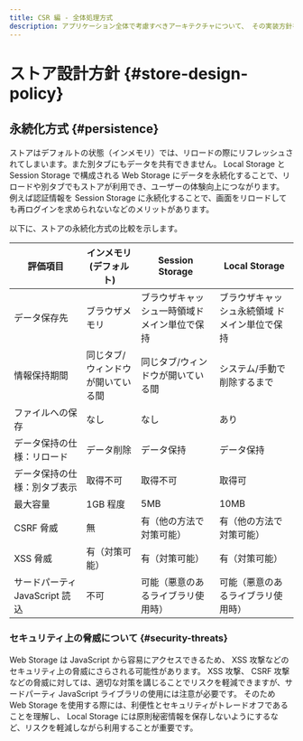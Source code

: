 ```yaml
---
title: CSR 編 - 全体処理方式
description: アプリケーション全体で考慮すべきアーキテクチャについて、 その実装方針を説明します。
---
```


# ストア設計方針 {#store-design-policy}

## 永続化方式 {#persistence}

ストアはデフォルトの状態（インメモリ）では、リロードの際にリフレッシュされてしまいます。また別タブにもデータを共有できません。
Local Storage と Session Storage で構成される Web Storage にデータを永続化することで、リロードや別タブでもストアが利用でき、ユーザーの体験向上につながります。
例えば認証情報を Session Storage に永続化することで、画面をリロードしても再ログインを求められないなどのメリットがあります。

以下に、ストアの永続化方式の比較を示します。

<!-- textlint-disable @textlint-ja/no-synonyms -->

|            評価項目            |      インメモリ(デフォルト)       |               Session Storage                |                 Local Storage                 |
| ------------------------------ | --------------------------------- | -------------------------------------------- | --------------------------------------------- |
| データ保存先                   | ブラウザメモリ                    | ブラウザキャッシュ一時領域ドメイン単位で保持 | ブラウザキャッシュ永続領域 ドメイン単位で保持 |
| 情報保持期間                   | 同じタブ/ウィンドウが開いている間 | 同じタブ/ウィンドウが開いている間            | システム/手動で削除するまで                   |
| ファイルへの保存               | なし                              | なし                                         | あり                                          |
| データ保持の仕様：リロード     | データ削除                        | データ保持                                   | データ保持                                    |
| データ保持の仕様：別タブ表示   | 取得不可                          | 取得不可                                     | 取得可                                        |
| 最大容量                       | 1GB 程度                          | 5MB                                          | 10MB                                          |
| CSRF 脅威                      | 無                                | 有（他の方法で対策可能）                     | 有（他の方法で対策可能）                      |
| XSS 脅威                       | 有（対策可能）                    | 有（対策可能）                               | 有（対策可能）                                |
| サードパーティ JavaScript 読込 | 不可                              | 可能（悪意のあるライブラリ使用時）           | 可能（悪意のあるライブラリ使用時）            |

<!-- textlint-enable @textlint-ja/no-synonyms -->

### セキュリティ上の脅威について {#security-threats}

Web Storage は JavaScript から容易にアクセスできるため、 XSS 攻撃などのセキュリティ上の脅威にさらされる可能性があります。
XSS 攻撃、 CSRF 攻撃などの脅威に対しては、適切な対策を講じることでリスクを軽減できますが、サードパーティ JavaScript ライブラリの使用には注意が必要です。
そのため Web Storage を使用する際には、利便性とセキュリティがトレードオフであることを理解し、 Local Storage には原則秘密情報を保存しないようにするなど、リスクを軽減しながら利用することが重要です。
